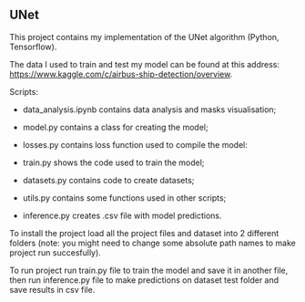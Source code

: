 ##  UNet

This project contains my implementation of the UNet algorithm (Python, Tensorflow).

The data I used to train and test my model can be found at this address: https://www.kaggle.com/c/airbus-ship-detection/overview.

Scripts:

-  data_analysis.ipynb contains data analysis and masks visualisation;

-  model.py contains a class for creating the model;

-  losses.py contains loss function used to compile the model: 

*  train.py shows the code used to train the model;

*  datasets.py contains code to create datasets;

*  utils.py contains some functions used in other scripts;

*  inference.py creates .csv file with model predictions.

To install the project load all the project files and dataset into 2 different folders (note: you might need to change some absolute path names to make project run succesfully).

To run project run train.py file to train the model and save it in another file, then run inference.py file to make predictions on dataset test folder and save results in csv file.
